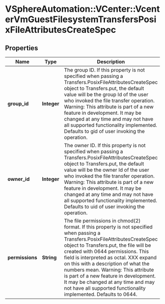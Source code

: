 # VSphereAutomation::VCenter::VcenterVmGuestFilesystemTransfersPosixFileAttributesCreateSpec

## Properties
Name | Type | Description | Notes
------------ | ------------- | ------------- | -------------
**group_id** | **Integer** | The group ID. If this property is not specified when passing a Transfers.PosixFileAttributesCreateSpec object to Transfers.put, the default value will be the group Id of the user who invoked the file transfer operation. Warning: This attribute is part of a new feature in development. It may be changed at any time and may not have all supported functionality implemented. Defaults to gid of user invoking the operation. | [optional] 
**owner_id** | **Integer** | The owner ID. If this property is not specified when passing a Transfers.PosixFileAttributesCreateSpec object to Transfers.put, the default value will be the owner Id of the user who invoked the file transfer operation. Warning: This attribute is part of a new feature in development. It may be changed at any time and may not have all supported functionality implemented. Defaults to uid of user invoking the operation. | [optional] 
**permissions** | **String** | The file permissions in chmod(2) format. If this property is not specified when passing a Transfers.PosixFileAttributesCreateSpec object to Transfers.put, the file will be created with 0644 permissions. This field is interpreted as octal. XXX expand on this with a description of what the numbers mean. Warning: This attribute is part of a new feature in development. It may be changed at any time and may not have all supported functionality implemented. Defaults to 0644. | [optional] 


